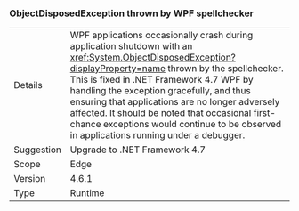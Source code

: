 ### ObjectDisposedException thrown by WPF spellchecker

|   |   |
|---|---|
|Details|WPF applications occasionally crash during application shutdown with an <xref:System.ObjectDisposedException?displayProperty=name> thrown by the spellchecker. This is fixed in .NET Framework 4.7 WPF by handling the exception gracefully, and thus ensuring that applications are no longer adversely affected. It should be noted that occasional first-chance exceptions would continue to be observed in applications running under a debugger.|
|Suggestion|Upgrade to .NET Framework 4.7|
|Scope|Edge|
|Version|4.6.1|
|Type|Runtime|
